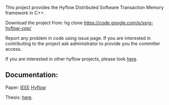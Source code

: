 This project provides the Hyflow Distributed Software Transaction Memory framework in C++.

Download the project from:
hg clone https://code.google.com/p/ssrg-hyflow-cpp/

Report any problem in code using issue page. If you are interested in contributing to the project ask administrator to provide you the committer access.

If you are interested in other hyflow projects, please look [here](http://www.hyflow.org/).

## Documentation: ##
Paper: [IEEE](http://ieeexplore.ieee.org/xpl/articleDetails.jsp?arnumber=6623666)
[Hyflow](http://www.hyflow.org)

Thesis: [here](http://hdl.handle.net/10919/19265)‎.